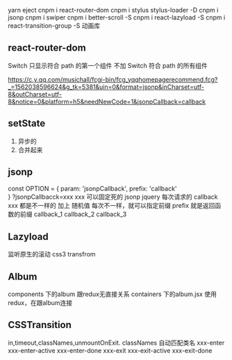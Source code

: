 yarn eject
cnpm i react-router-dom
cnpm i stylus stylus-loader -D
cnpm i jsonp
cnpm i swiper
cnpm i better-scroll -S
cnpm i react-lazyload -S
cnpm i react-transition-group -S 动画库
## react-router-dom
Switch 只显示符合 path 的第一个组件
不加 Switch 符合 path 的所有组件

https://c.y.qq.com/musichall/fcgi-bin/fcg_yqqhomepagerecommend.fcg?_=1562038596624&g_tk=5381&uin=0&format=jsonp&inCharset=utf-8&outCharset=utf-8&notice=0&platform=h5&needNewCode=1&jsonpCallback=callback

## setState
1. 异步的
2. 合并起来

## jsonp 
const OPTION = {
  param: 'jsonpCallback',
  prefix: 'callback'  
}
?jsonpCallbacck=xxx
xxx 可以固定死的
jsonp jquery
每次请求的 callback xxx 都是不一样的 加上 随机值 
每次不一样，就可以指定前缀
prefix 就是返回函数的前缀
callback_1
callback_2
callback_3

## Lazyload
监听原生的滚动
css3 transfrom 

## Album
components 下的album 跟redux无直接关系
containers 下的album.jsx 使用redux，在跟album连接

## CSSTransition
in,timeout,classNames,unmountOnExit.
classNames 自动匹配类名 xxx-enter xxx-enter-active xxx-enter-done xxx-exit xxx-exit-active xxx-exit-done